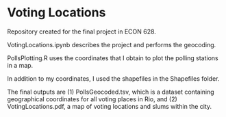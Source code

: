 # Voting Locations

Repository created for the final project in ECON 628. 

VotingLocations.ipynb describes the project and performs the geocoding.

PollsPlotting.R uses the coordinates that I obtain to plot the polling stations in a map.

In addition to my coordinates, I used the shapefiles in the Shapefiles folder.

The final outputs are (1) PollsGeocoded.tsv, which is a dataset containing geographical coordinates for all voting places in Rio, and (2) VotingLocations.pdf, a map of voting locations and slums within the city.
